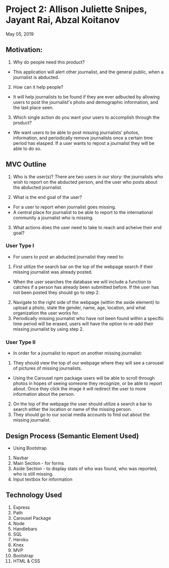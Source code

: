 # Project 2: Allison Juliette Snipes, Jayant Rai, Abzal Koitanov
May 05, 2019

## Motivation: 
1. Why do people need this product?
* This application will alert other journalist, and the general public, when a journalist is abducted.

2. How can it help people?
* It will help journalists to be found if they are ever adbucted by allowing users to post the journalist's photo and demographic information, and the last place seen. 

3. Which single action do you want your users to accomplish through the product?
* We want users to be able to post missing journalists' photos, information, and periodically remove journalists once a certain time period has elasped. If a user wants to repost a journalist they will be able to do so.

## MVC Outline
1. Who is the user(s)?
There are two users in our story: the journalists who wish to report on the abducted person, and the user who posts about the abducted journalist. 

2. What is the end goal of the user?
* For a user to report when journalist goes missing.
* A central place for journalist to be able to report to the international community a journalist who is missing.

3. What actions does the user need to take to reach and acheive their end goal?

### User Type I
* For users to post an abducted journalist they need to:

1. First utilize the search bar on the top of the webpage search if their missing journalist was already posted.
* When the user searches the database we will include a function to catches if a person has already been submitted before. If the user has not been posted they should go to step 2.
2. Navigate to the right side of the webpage (within the aside element) to upload a photo, state the gender, name, age, location, and what organization the user works for.
3. Periodically missing journalist who have not been found within a specific time period will be erased, users will have the option to re-add their missing journalist by using step 2.

### User Type II
* In order for a journalist to report on another missing journalist:
1. They should view the top of our webpage where they will see a carousel of pictures of missing journalists.
* Using the Carousel npm package users will be able to scroll through photos in hopes of seeing someone they recognize, or be able to report about. Once they click the image it will redirect the user to more information about the person.
2. On the top of the webpage the user should utilize a search a bar to search either the location or name of the missing person.
3. They should go to our social media accounts to find out about the missing journalist.

## Design Process (Semantic Element Used)
* Using Bootstrap
1. Navbar 
2. Main Section - for forms 
3. Aside Section - to display stats of who was found, who was reported, who is still missing.
4. Input textbox for information

## Technology Used
1. Express
2. Path
3. Carousel Package
4. Node
5. Handlebars
6. SQL
7. Heroku
8. Knex
9. MVP
10. Bootstrap
11. HTML & CSS